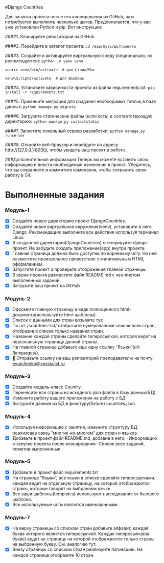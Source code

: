 #Django Countries

Для запуска проекта после его клонирования из GitHub, вам потребуется выполнить несколько шагов. Предполагается, что у вас уже установлен Python и pip. Вот инструкции:

####1. Клонируйте репозиторий из GitHub

####2. Перейдите в каталог проекта:
```cd /ваш/путь/до/проекта```

####3. Создайте и активируйте виртуальную среду (опционально, но рекомендуется):
```python -m venv venv```

```source venv/bin/activate  # для Linux/Mac```

```venv\Scripts\activate  # для Windows```

####4. Установите зависимости проекта из файла requirements.txt:
```pip install -r requirements.txt```

####5. Примените миграции для создания необходимых таблиц в базе данных:
```python manage.py migrate```

####6. Загрузите статические файлы (если есть) в соответствующую директорию:
```python manage.py collectstatic```

####7. Запустите локальный сервер разработки:
```python manage.py runserver```

####8. Откройте веб-браузер и перейдите по адресу http://127.0.0.1:8000/, чтобы увидеть ваш проект в работе.

###Дополнительная информация
Теперь вы можете вставить свою информацию и внести необходимые изменения в проект. Убедитесь, что вы сохраняете и коммитите изменения, чтобы сохранить свою работу в Git.

# Выполненные задания 
### Модуль-1
- [x] Создайте новую директорию проект DjangoCountries. 
- [x] Создайте новое виртуальное окружение(venv), установите в него Django.
Рекомендация: выполните все действия используя терминал Linux.
- [x] В созданной директории(DjangoCountries) сгенерируйте django-проект.
Не забудьте создать приложение(app) внутри проекта.
- [x] Главная страница должна быть доступна по корневому url’у.
На ней разместите произвольное приветствие c минимальным HTML оформлением.
- [x] Запустите проект и проверьте отображение главной страницы.
- [x] В корне проекта разместите файл README.md с чек-листом выполненных заданий. 
- [x] Загрузите ваш проект на GitHub

### Модуль-2
- [x] Оформите главную страницу в виде полноценного html-документа(используйте html-шаблоны).
- [x] Список с данными для стран возьмите тут.
- [x] По url: /countries-list/ отобразите нумерованный список всех стран, отобразив в списке только названия стран.
- [x] Название каждой страны сделайте гиперссылкой, которая ведет на персональную страницу данной страны. 
- [x] На главной странице добавьте еще одну ссылку “Языки”(url: /languages/).
- [x] 📧 Отправьте ссылку на ваш репозиторий преподавателю на почту: eyurchenko@specialist.ru 

### Модуль-3
- [x] Создайте модель-класс Country.
- [x] Перенесите все страны из исходного json файла в базу данных(БД).
- [x] Измените работу вашего приложения на работу с БД
- [x] Выгрузите данные из БД в фикстуру(fixture) countries.json

### Модуль-4
- [x] Используя информацию с занятия, измените структуру БД, реализовав связь “многие-ко-многом” для стран и языков.
- [x] Добавьте в проект файл README.md, добавив в него:
	-Информацию о запуске проекта после клонирования
	-Список всех заданий, пометив выполненные

### Модуль-5
- [x] Добавьте в проект файл requirements.txt
- [x] На странице “Языки”, все языки в списке сделайте гиперссылками, каждая ведет на отдельную страницу, на которой отображаются страны, которые говорят на выбранном языке.
- [x] Все ваши шаблоны(templates) используют наследование от базового шаблона.
- [x] Все используемые url’ы являются именованными.

### Модуль-7 
- [x] На верху страницы со списком стран добавьте алфавит, каждая буква которого является гиперссылкой. Каждая гиперссылка(на букве) ведет на страницу на которой отображаются только страны на выбранную букву. См. аналогию тут.
- [x] Внизу страницы со списком стран реализуйте пагинацию. На каждой странице отобразите 10 стран.
